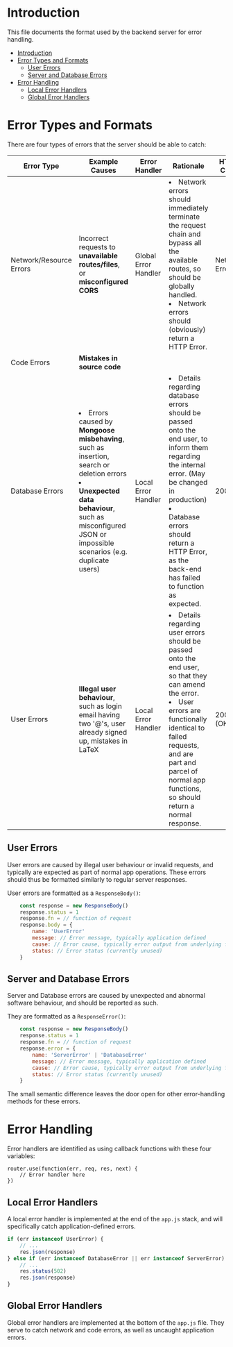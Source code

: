 # Introduction

This file documents the format used by the backend server for error handling.

- [Introduction](#introduction)
- [Error Types and Formats](#error-types-and-formats)
  - [User Errors](#user-errors)
  - [Server and Database Errors](#server-and-database-errors)
- [Error Handling](#error-handling)
  - [Local Error Handlers](#local-error-handlers)
  - [Global Error Handlers](#global-error-handlers)


# Error Types and Formats

There are four types of errors that the server should be able to catch:

| Error Type              | Example Causes                                                                                                                                                                                                     | Error Handler        | Rationale                                                                                                                                                                                                                                                             | HTML Code     | Response Status |
|-------------------------|--------------------------------------------------------------------------------------------------------------------------------------------------------------------------------------------------------------------|----------------------|-----------------------------------------------------------------------------------------------------------------------------------------------------------------------------------------------------------------------------------------------------------------------|---------------|-----------------|
| Network/Resource Errors | Incorrect requests to **unavailable routes/files**, or **misconfigured CORS**                                                                                                                                      | Global Error Handler | <li>Network errors should immediately terminate the request chain and bypass all the available routes, so should be globally handled.</li> <li>Network errors should (obviously) return a HTTP Error.</li>                                                            | Network Error |                 |
| Code Errors             | **Mistakes in source code**                                                                                                                                                                                        |                      |                                                                                                                                                                                                                                                                       |               |                 |
| Database Errors         | <li>Errors caused by **Mongoose misbehaving**, such as insertion, search or deletion errors</li> <li>**Unexpected data behaviour**, such as misconfigured JSON or impossible scenarios (e.g. duplicate users)</li> | Local Error Handler  | <li>Details regarding database errors should be passed onto the end user, to inform them regarding the internal error. (May be changed in production)</li> <li>Database errors should return a HTTP Error, as the back-end has failed to function as expected.</li>   | 200           | -1              |
| User Errors             | **Illegal user behaviour**, such as login email having two '@'s, user already signed up, mistakes in LaTeX                                                                                                         | Local Error Handler  | <li>Details regarding user errors should be passed onto the end user, so that they can amend the error.</li> <li>User errors are functionally identical to failed requests, and are part and parcel of normal app functions, so should return a normal response.</li> | 200 (OK)      | 1               |

## User Errors

User errors are caused by illegal user behaviour or invalid requests, and typically are expected as part of normal app operations. These errors should thus be formatted similarly to regular server responses.

User errors are formatted as a `ResponseBody()`:
```js
    const response = new ResponseBody()
    response.status = 1
    response.fn = // function of request
    response.body = {
        name: 'UserError'
        message: // Error message, typically application defined
        cause: // Error cause, typically error output from underlying function
        status: // Error status (currently unused)
    }
```
## Server and Database Errors

Server and Database errors are caused by unexpected and abnormal software behaviour, and should be reported as such.

They are formatted as a `ResponseError()`:
```js
    const response = new ResponseBody()
    response.status = 1
    response.fn = // function of request
    response.error = {
        name: 'ServerError' | 'DatabaseError'
        message: // Error message, typically application defined
        cause: // Error cause, typically error output from underlying function
        status: // Error status (currently unused)
    }
```
The small semantic difference leaves the door open for other error-handling methods for these errors.

# Error Handling

Error handlers are identified as using callback functions with these four variables:
```
router.use(function(err, req, res, next) {
	// Error handler here
})
```

## Local Error Handlers

A local error handler is implemented at the end of the `app.js` stack, and will specifically catch application-defined errors.
```js
if (err instanceof UserError) {
    // ...
    res.json(response)
} else if (err instanceof DatabaseError || err instanceof ServerError) {
    // ...
    res.status(502)
    res.json(response)
}
```

## Global Error Handlers

Global error handlers are implemented at the bottom of the `app.js` file. They serve to catch network and code errors, as well as uncaught application errors.